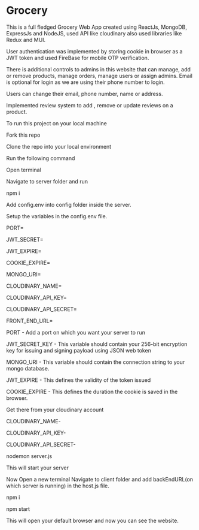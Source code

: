 
# Grocery

This is a full fledged Grocery Web App created using ReactJs, MongoDB, ExpressJs and NodeJS, used API like cloudinary also used libraries like Redux and MUI.


User authentication was implemented by storing cookie in browser as a JWT token and used FireBase for mobile OTP verification. 

There is additional controls to admins in this website that can manage, add or remove products, manage orders, manage users or assign admins.
Email is optional for login as we are using their phone number to login.

Users can change their email, phone number, name or address.

Implemented review system to add , remove or update reviews on a product.

To run this project on your local machine

Fork this repo

Clone the repo into your local environment 

Run the following command

Open terminal

Navigate to server folder and run

npm i

Add config.env into config folder inside the server.

Setup the variables in the config.env file.

PORT=

JWT_SECRET=

JWT_EXPIRE=

COOKIE_EXPIRE=

MONGO_URI=

CLOUDINARY_NAME=

CLOUDINARY_API_KEY=

CLOUDINARY_API_SECRET=

FRONT_END_URL=


PORT - Add a port on which you want your server to run

JWT_SECRET_KEY - This variable should contain your 256-bit encryption key for issuing and signing payload using JSON web token

MONGO_URI - This variable should contain the connection string to your mongo database.

JWT_EXPIRE - This defines the validity of the token issued

COOKIE_EXPIRE - This defines the duration the cookie is saved in the browser.

Get there from your cloudinary account

CLOUDINARY_NAME- 

CLOUDINARY_API_KEY-

CLOUDINARY_API_SECRET-

nodemon server.js

This will start your server

Now Open a new terminal 
Navigate to client folder and add backEndURL(on which server is running) in the host.js
file.

npm i

npm start

This will open your default browser and now you can see the website.
